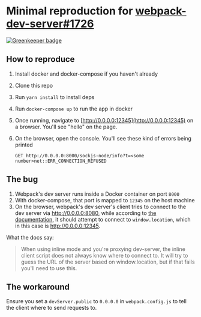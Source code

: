 # Minimal reproduction for [webpack-dev-server#1726](https://github.com/webpack/webpack-dev-server/issues/1726)

[![Greenkeeper badge](https://badges.greenkeeper.io/joelmukuthu/webpack-dev-server-public-bug.svg)](https://greenkeeper.io/)

## How to reproduce

1. Install docker and docker-compose if you haven't already
2. Clone this repo
3. Run `yarn install` to install deps
4. Run `docker-compose up` to run the app in docker
5. Once running, navigate to [http://0.0.0.0:12345](http://0.0.0.0:12345) on a
   browser. You'll see "hello" on the page.
6. On the browser, open the console. You'll see these kind of errors being
   printed

   ```
   GET http://0.0.0.0:8000/sockjs-node/info?t=<some number>net::ERR_CONNECTION_REFUSED
   ```

## The bug

1. Webpack's dev server runs inside a Docker container on port `8000`
2. With docker-compose, that port is mapped to `12345` on the host machine
3. On the browser, webpack's dev server's client tries to connect to the dev
   server via http://0.0.0.0:8080, while according to [the
   documentation](https://webpack.js.org/configuration/dev-server/#devserverpublic),
   it should attempt to connect to `window.location`, which in this case is
   http://0.0.0.0:12345.

What the docs say:

> When using inline mode and you're proxying dev-server, the inline client
> script does not always know where to connect to. It will try to guess the URL
> of the server based on window.location, but if that fails you'll need to use
> this.

## The workaround

Ensure you set a `devServer.public` to `0.0.0.0` in `webpack.config.js` to tell
the client where to send requests to.
